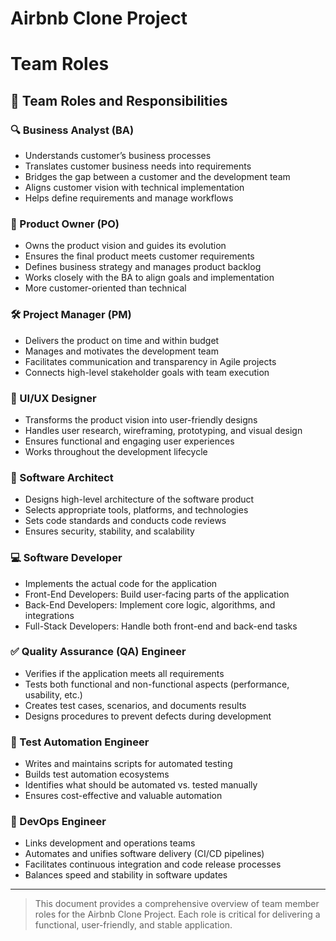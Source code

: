 
# Airbnb Clone Project
# Team Roles
## 📌 Team Roles and Responsibilities

### 🔍 Business Analyst (BA)
- Understands customer’s business processes
- Translates customer business needs into requirements
- Bridges the gap between a customer and the development team
- Aligns customer vision with technical implementation
- Helps define requirements and manage workflows

### 🎯 Product Owner (PO)
- Owns the product vision and guides its evolution
- Ensures the final product meets customer requirements
- Defines business strategy and manages product backlog
- Works closely with the BA to align goals and implementation
- More customer-oriented than technical

### 🛠️ Project Manager (PM)
- Delivers the product on time and within budget
- Manages and motivates the development team
- Facilitates communication and transparency in Agile projects
- Connects high-level stakeholder goals with team execution

### 🎨 UI/UX Designer
- Transforms the product vision into user-friendly designs
- Handles user research, wireframing, prototyping, and visual design
- Ensures functional and engaging user experiences
- Works throughout the development lifecycle

### 🧠 Software Architect
- Designs high-level architecture of the software product
- Selects appropriate tools, platforms, and technologies
- Sets code standards and conducts code reviews
- Ensures security, stability, and scalability

### 💻 Software Developer
- Implements the actual code for the application
- Front-End Developers: Build user-facing parts of the application
- Back-End Developers: Implement core logic, algorithms, and integrations
- Full-Stack Developers: Handle both front-end and back-end tasks

### ✅ Quality Assurance (QA) Engineer
- Verifies if the application meets all requirements
- Tests both functional and non-functional aspects (performance, usability, etc.)
- Creates test cases, scenarios, and documents results
- Designs procedures to prevent defects during development

### 🤖 Test Automation Engineer
- Writes and maintains scripts for automated testing
- Builds test automation ecosystems
- Identifies what should be automated vs. tested manually
- Ensures cost-effective and valuable automation

### 🔄 DevOps Engineer
- Links development and operations teams
- Automates and unifies software delivery (CI/CD pipelines)
- Facilitates continuous integration and code release processes
- Balances speed and stability in software updates

---

> This document provides a comprehensive overview of team member roles for the Airbnb Clone Project. Each role is critical for delivering a functional, user-friendly, and stable application.
